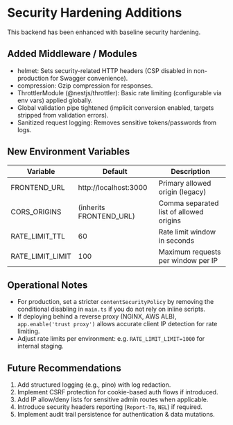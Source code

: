 # Security Hardening Additions

This backend has been enhanced with baseline security hardening.

## Added Middleware / Modules

- helmet: Sets security-related HTTP headers (CSP disabled in non-production for Swagger convenience).
- compression: Gzip compression for responses.
- ThrottlerModule (@nestjs/throttler): Basic rate limiting (configurable via env vars) applied globally.
- Global validation pipe tightened (implicit conversion enabled, targets stripped from validation errors).
- Sanitized request logging: Removes sensitive tokens/passwords from logs.

## New Environment Variables

| Variable | Default | Description |
|----------|---------|-------------|
| FRONTEND_URL | http://localhost:3000 | Primary allowed origin (legacy) |
| CORS_ORIGINS | (inherits FRONTEND_URL) | Comma separated list of allowed origins |
| RATE_LIMIT_TTL | 60 | Rate limit window in seconds |
| RATE_LIMIT_LIMIT | 100 | Maximum requests per window per IP |

## Operational Notes

- For production, set a stricter `contentSecurityPolicy` by removing the conditional disabling in `main.ts` if you do not rely on inline scripts.
- If deploying behind a reverse proxy (NGINX, AWS ALB), `app.enable('trust proxy')` allows accurate client IP detection for rate limiting.
- Adjust rate limits per environment: e.g. `RATE_LIMIT_LIMIT=1000` for internal staging.

## Future Recommendations

1. Add structured logging (e.g., pino) with log redaction.
2. Implement CSRF protection for cookie-based auth flows if introduced.
3. Add IP allow/deny lists for sensitive admin routes when applicable.
4. Introduce security headers reporting (`Report-To`, `NEL`) if required.
5. Implement audit trail persistence for authentication & data mutations.
